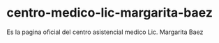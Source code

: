 # centro-medico-lic-margarita-baez
Es la pagina oficial del centro asistencial medico Lic. Margarita Baez 
